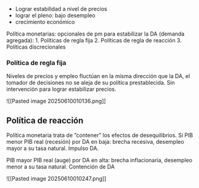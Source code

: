 
* Lograr estabilidad a nivel de precios 
* lograr el pleno: bajo desempleo 
* crecimiento económico 


Política monetarias: opcionales de pm para estabilizar la DA (demanda agregada):
	1. Políticas de regla fija
	2. Políticas de regla de reacción
	3. Políticas discrecionales

### Política de regla fija

Niveles de precios y empleo fluctúan en la misma dirección que la DA, el tomador de decisiones no se aleja de su política prestablecida. Sin intervención para lograr estabilizar precios. 

![[Pasted image 20250610010136.png]]

## Política de reacción 

Política monetaria trata de ”contener” los efectos de desequilibrios. Si PIB menor PIB real (recesión) por DA en baja: brecha recesiva, desempleo mayor a su tasa natural. Impulso DA. 

PIB mayor PIB real (auge) por DA en alta: brecha inflacionaria, desempleo menor a su tasa natural. Contención de DA

![[Pasted image 20250610010247.png]]
